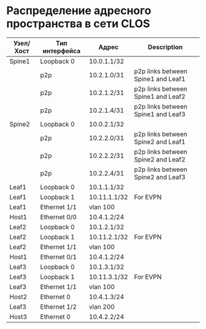 ﻿# Распределение адресного пространства в сети CLOS
| Узел/Хост | Тип интерфейса | Адрес | Description |
| ----------- | ---------- | -------- | ---------- |
| Spine1 | Loopback 0 | 10.0.1.1/32 |
|      | p2p | 10.2.1.0/31 | p2p links between Spine1 and Leaf1 |
|      | p2p | 10.2.1.2/31 | p2p links between Spine1 and Leaf2 |
|      | p2p | 10.2.1.4/31 | p2p links between Spine1 and Leaf3 |
| Spine2 | Loopback 0 | 10.0.2.1/32 |
|      | p2p | 10.2.2.0/31 | p2p links between Spine2 and Leaf1 |
|      | p2p | 10.2.2.2/31 | p2p links between Spine2 and Leaf2 |
|      | p2p | 10.2.2.4/31 | p2p links between Spine2 and Leaf3 |
| Leaf1 | Loopback 0 | 10.1.1.1/32 | 
| Leaf1 | Loopback 1 | 10.11.1.1/32 | For EVPN |
| Leaf1 | Ethernet 1/1 | vlan 100 |
| Host1 | Ethernet 0/0 | 10.4.1.2/24 |
| Leaf2 | Loopback 0 | 10.1.2.1/32 |
| Leaf2 | Loopback 1 | 10.11.2.1/32 | For EVPN |
| Leaf2 | Ethernet 1/1 | vlan 100 |
| Host1 | Ethernet 0/1 | 10.4.1.2/24 |
| Leaf3 | Loopback 0 | 10.1.3.1/32 |
| Leaf3 | Loopback 1 | 10.11.3.1/32 | For EVPN |
| Leaf3 | Ethernet 1/1 | vlan 100 |
| Host2 | Ethernet 0 | 10.4.1.3/24 |
| Leaf3 | Ethernet 1/2 | vlan 200 | 
| Host3 | Ethernet 0 | 10.4.2.2/24 |
